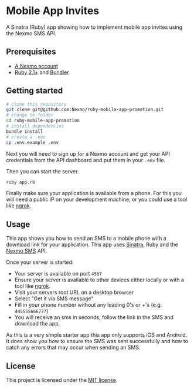 # Mobile App Invites

A Sinatra (Ruby) app showing how to implement mobile app invites using the Nexmo SMS API.

## Prerequisites

* [A Nexmo account](https://dashboard.nexmo.com/sign-up)
* [Ruby 2.1+](https://www.ruby-lang.org/) and [Bundler](http://bundler.io/)

## Getting started

```sh
# clone this repository
git clone git@github.com:Nexmo/ruby-mobile-app-promotion.git
# change to folder
cd ruby-mobile-app-promotion
# install dependencies
bundle install
# create a .env
cp .env.example .env
```

Next you will need to sign up for a Nexmo account and get your API credentials from the API dashboard and put them in your `.env`
file.

Then you can start the server.

```sh
ruby app.rb
```

Finally make sure your application is available from a phone. For this you will need a public IP on your development machine, or you could use a tool like [ngrok](https://ngrok.com/).

## Usage

This app shows you how to send an SMS to a
mobile phone with a download link for your
application. This app uses [Sinatra](http://www.sinatrarb.com/),
Ruby and the [Nexmo SMS](https://www.nexmo.com/products/sms/) API.

Once your server is started:

* Your server is available on port `4567`
* Ensure your server is available to other devices either locally or with a tool like [ngrok](https://ngrok.com/).
* Visit your servers root URL on a desktop browser
* Select "Get it via SMS message"
* Fill in your phone number without any leading 0's or +'s (e.g. `445555666777`)
* You will receive an sms in seconds, follow the link in the SMS and download the app.

As this is a very simple starter app this app only supports iOS and Android. It does show you how to ensure the SMS was sent successfully and how to catch any errors that may occur when sending an SMS.

## License

This project is licensed under the [MIT license](LICENSE).
